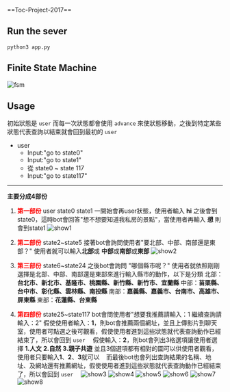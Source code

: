 ==Toc-Project-2017==
## Run the sever

```shell
python3 app.py
```

## Finite State Machine
![fsm](./img/show-fsm.png)

## Usage
初始狀態是 `user` 而每一次狀態都會使用 `advance` 來使狀態移動，之後到特定某些狀態代表查詢以結束就會回到最初的 `user`

* user 
    - Input:"go to state0"
    - Input:"go to state1"
    - 從 state0 ~ state 117
    - Input:"go to state117"
---
**主要分成4部份**
1. **<font color="red">第一部份</font>**
    user state0 state1 
    一開始會再user狀態，使用者輸入 **hi** 之後會到state0，這時bot會回答"想不想要知道我私房的景點"，當使用者再輸入 **想** 則會到state1
![show1](./pic/show-1.jpg)

2. **<font color="red">第二部份</font>**
    state2~state5
    接著bot會詢問使用者"要北部、中部、南部還是東部？" 使用者就可以輸入**北部**或 **中部**或**南部**或**東部**
![show2](./pic/show-2.jpg)

3. **<font color="red">第三部份</font>**
    state6~state24
    之後bot會詢問 "哪個縣市呢？"
    使用者就依照剛剛選擇是北部、中部、南部還是東部來進行輸入縣市的動作，以下是分類
    北部：**台北市、新北市、基隆市、桃園縣、新竹縣、新竹市、宜蘭縣**
    中部：**苗栗縣、台中市、彰化縣、雲林縣、南投縣**
    南部：**嘉義縣、嘉義市、台南市、高雄市、屏東縣**
    東部：**花蓮縣、台東縣**
4. **<font color="red">第四部份</font>**
    state25~state117
    bot會問使用者"想要我推薦請輸入：1 繼續查詢請輸入：2"
    假使使用者輸入：**1**，則bot會推薦兩個網址，並且上傳影片到聊天室，使用者可點選之後可觀看，假使使用者進到這些狀態就代表查詢動作已經結束了，所以會回到 `user`　
    假使輸入：**2**，則bot會列出3格選項讓使用者選擇
    **1.人文**
    **2.自然**
    **3.親子共遊**
    並且3個選項都有相對的圖可以供使用者觀看，使用者只要輸入**1**、**2**、**3**就可以
    而最後bot也會列出查詢結果的名稱、地址、及網站還有推薦網址，假使使用者進到這些狀態就代表查詢動作已經結束了，所以會回到 `user`　
![show3](./pic/show-3.jpg)
![show4](./pic/show-4.jpg)
![show5](./pic/show-5.jpg)
![show6](./pic/show-6.jpg)
![show7](./pic/show-7.jpg)
![show8](./pic/show-8.jpg)
